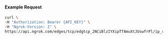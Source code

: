 
#### Example Request
```bash
curl \
-H "Authorization: Bearer {API_KEY}" \
-H "Ngrok-Version: 2" \
https://api.ngrok.com/edges/tcp/edgtcp_2NCiBlzIYXipTTAmuXtJUswfrPl/ip_restriction
